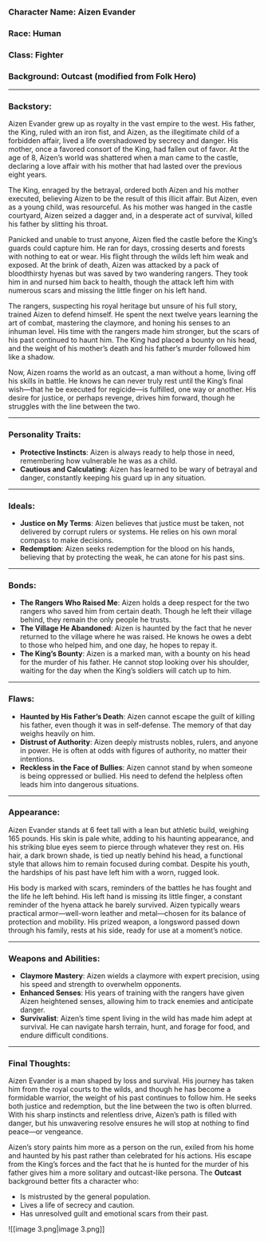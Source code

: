 ### **Character Name**: Aizen Evander

### **Race**: Human

### **Class**: Fighter

### **Background**: Outcast (modified from Folk Hero)

---

### **Backstory**:

Aizen Evander grew up as royalty in the vast empire to the west. His father, the King, ruled with an iron fist, and Aizen, as the illegitimate child of a forbidden affair, lived a life overshadowed by secrecy and danger. His mother, once a favored consort of the King, had fallen out of favor. At the age of 8, Aizen’s world was shattered when a man came to the castle, declaring a love affair with his mother that had lasted over the previous eight years.

The King, enraged by the betrayal, ordered both Aizen and his mother executed, believing Aizen to be the result of this illicit affair. But Aizen, even as a young child, was resourceful. As his mother was hanged in the castle courtyard, Aizen seized a dagger and, in a desperate act of survival, killed his father by slitting his throat.

Panicked and unable to trust anyone, Aizen fled the castle before the King’s guards could capture him. He ran for days, crossing deserts and forests with nothing to eat or wear. His flight through the wilds left him weak and exposed. At the brink of death, Aizen was attacked by a pack of bloodthirsty hyenas but was saved by two wandering rangers. They took him in and nursed him back to health, though the attack left him with numerous scars and missing the little finger on his left hand.

The rangers, suspecting his royal heritage but unsure of his full story, trained Aizen to defend himself. He spent the next twelve years learning the art of combat, mastering the claymore, and honing his senses to an inhuman level. His time with the rangers made him stronger, but the scars of his past continued to haunt him. The King had placed a bounty on his head, and the weight of his mother’s death and his father’s murder followed him like a shadow.

Now, Aizen roams the world as an outcast, a man without a home, living off his skills in battle. He knows he can never truly rest until the King’s final wish—that he be executed for regicide—is fulfilled, one way or another. His desire for justice, or perhaps revenge, drives him forward, though he struggles with the line between the two.

---

### **Personality Traits**:

- **Protective Instincts**: Aizen is always ready to help those in need, remembering how vulnerable he was as a child.
- **Cautious and Calculating**: Aizen has learned to be wary of betrayal and danger, constantly keeping his guard up in any situation.

---

### **Ideals**:

- **Justice on My Terms**: Aizen believes that justice must be taken, not delivered by corrupt rulers or systems. He relies on his own moral compass to make decisions.
- **Redemption**: Aizen seeks redemption for the blood on his hands, believing that by protecting the weak, he can atone for his past sins.

---

### **Bonds**:

- **The Rangers Who Raised Me**: Aizen holds a deep respect for the two rangers who saved him from certain death. Though he left their village behind, they remain the only people he trusts.
- **The Village He Abandoned**: Aizen is haunted by the fact that he never returned to the village where he was raised. He knows he owes a debt to those who helped him, and one day, he hopes to repay it.
- **The King’s Bounty**: Aizen is a marked man, with a bounty on his head for the murder of his father. He cannot stop looking over his shoulder, waiting for the day when the King’s soldiers will catch up to him.

---

### **Flaws**:

- **Haunted by His Father’s Death**: Aizen cannot escape the guilt of killing his father, even though it was in self-defense. The memory of that day weighs heavily on him.
- **Distrust of Authority**: Aizen deeply mistrusts nobles, rulers, and anyone in power. He is often at odds with figures of authority, no matter their intentions.
- **Reckless in the Face of Bullies**: Aizen cannot stand by when someone is being oppressed or bullied. His need to defend the helpless often leads him into dangerous situations.

---

### **Appearance**:

Aizen Evander stands at 6 feet tall with a lean but athletic build, weighing 165 pounds. His skin is pale white, adding to his haunting appearance, and his striking blue eyes seem to pierce through whatever they rest on. His hair, a dark brown shade, is tied up neatly behind his head, a functional style that allows him to remain focused during combat. Despite his youth, the hardships of his past have left him with a worn, rugged look.

His body is marked with scars, reminders of the battles he has fought and the life he left behind. His left hand is missing its little finger, a constant reminder of the hyena attack he barely survived. Aizen typically wears practical armor—well-worn leather and metal—chosen for its balance of protection and mobility. His prized weapon, a longsword passed down through his family, rests at his side, ready for use at a moment’s notice.

---

### **Weapons and Abilities**:

- **Claymore Mastery**: Aizen wields a claymore with expert precision, using his speed and strength to overwhelm opponents.
- **Enhanced Senses**: His years of training with the rangers have given Aizen heightened senses, allowing him to track enemies and anticipate danger.
- **Survivalist**: Aizen’s time spent living in the wild has made him adept at survival. He can navigate harsh terrain, hunt, and forage for food, and endure difficult conditions.

---

### **Final Thoughts**:

Aizen Evander is a man shaped by loss and survival. His journey has taken him from the royal courts to the wilds, and though he has become a formidable warrior, the weight of his past continues to follow him. He seeks both justice and redemption, but the line between the two is often blurred. With his sharp instincts and relentless drive, Aizen’s path is filled with danger, but his unwavering resolve ensures he will stop at nothing to find peace—or vengeance.

  

  

Aizen’s story paints him more as a person on the run, exiled from his home and haunted by his past rather than celebrated for his actions. His escape from the King’s forces and the fact that he is hunted for the murder of his father gives him a more solitary and outcast-like persona. The **Outcast** background better fits a character who:

- Is mistrusted by the general population.
- Lives a life of secrecy and caution.
- Has unresolved guilt and emotional scars from their past.

![[image 3.png|image 3.png]]